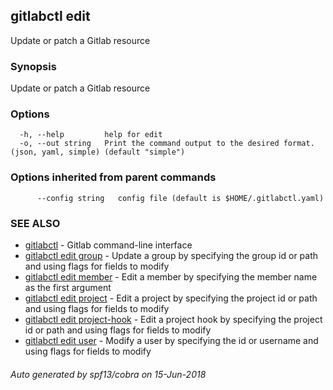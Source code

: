 ## gitlabctl edit

Update or patch a Gitlab resource

### Synopsis

Update or patch a Gitlab resource

### Options

```
  -h, --help         help for edit
  -o, --out string   Print the command output to the desired format. (json, yaml, simple) (default "simple")
```

### Options inherited from parent commands

```
      --config string   config file (default is $HOME/.gitlabctl.yaml)
```

### SEE ALSO

* [gitlabctl](gitlabctl.md)	 - Gitlab command-line interface
* [gitlabctl edit group](gitlabctl_edit_group.md)	 - Update a group by specifying the group id or path and using flags for fields to modify
* [gitlabctl edit member](gitlabctl_edit_member.md)	 - Edit a member by specifying the member name as the first argument
* [gitlabctl edit project](gitlabctl_edit_project.md)	 - Edit a project by specifying the project id or path and using flags for fields to modify
* [gitlabctl edit project-hook](gitlabctl_edit_project-hook.md)	 - Edit a project hook by specifying the project id or path and using flags for fields to modify
* [gitlabctl edit user](gitlabctl_edit_user.md)	 - Modify a user by specifying the id or username and using flags for fields to modify

###### Auto generated by spf13/cobra on 15-Jun-2018
